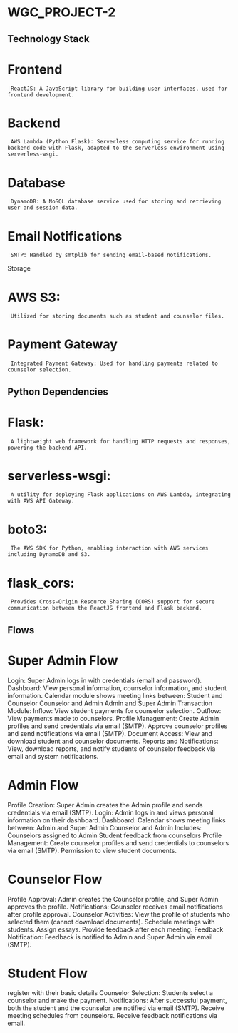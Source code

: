# WGC_PROJECT-2

## Technology Stack
# Frontend
     ReactJS: A JavaScript library for building user interfaces, used for frontend development.
# Backend
     AWS Lambda (Python Flask): Serverless computing service for running backend code with Flask, adapted to the serverless environment using serverless-wsgi.
# Database
     DynamoDB: A NoSQL database service used for storing and retrieving user and session data.
# Email Notifications
     SMTP: Handled by smtplib for sending email-based notifications.
Storage
# AWS S3:
     Utilized for storing documents such as student and counselor files.
# Payment Gateway
     Integrated Payment Gateway: Used for handling payments related to counselor selection.
     
## Python Dependencies
# Flask: 
     A lightweight web framework for handling HTTP requests and responses, powering the backend API.
# serverless-wsgi:
     A utility for deploying Flask applications on AWS Lambda, integrating with AWS API Gateway.
# boto3:
     The AWS SDK for Python, enabling interaction with AWS services including DynamoDB and S3.
# flask_cors:
     Provides Cross-Origin Resource Sharing (CORS) support for secure communication between the ReactJS frontend and Flask backend.


## Flows

# Super Admin Flow
Login: Super Admin logs in with credentials (email and password).
Dashboard:
View personal information, counselor information, and student information.
Calendar module shows meeting links between:
Student and Counselor
Counselor and Admin
Admin and Super Admin
Transaction Module:
Inflow: View student payments for counselor selection.
Outflow: View payments made to counselors.
Profile Management:
Create Admin profiles and send credentials via email (SMTP).
Approve counselor profiles and send notifications via email (SMTP).
Document Access:
View and download student and counselor documents.
Reports and Notifications:
View, download reports, and notify students of counselor feedback via email and system notifications.

# Admin Flow
Profile Creation:
Super Admin creates the Admin profile and sends credentials via email (SMTP).
Login:
Admin logs in and views personal information on their dashboard.
Dashboard:
Calendar shows meeting links between:
Admin and Super Admin
Counselor and Admin
Includes:
Counselors assigned to Admin
Student feedback from counselors
Profile Management:
Create counselor profiles and send credentials to counselors via email (SMTP).
Permission to view student documents.

# Counselor Flow
Profile Approval:
Admin creates the Counselor profile, and Super Admin approves the profile.
Notifications:
Counselor receives email notifications after profile approval.
Counselor Activities:
View the profile of students who selected them (cannot download documents).
Schedule meetings with students.
Assign essays.
Provide feedback after each meeting.
Feedback Notification:
Feedback is notified to Admin and Super Admin via email (SMTP).

# Student Flow
register with their basic details
Counselor Selection:
Students select a counselor and make the payment.
Notifications:
After successful payment, both the student and the counselor are notified via email (SMTP).
Receive meeting schedules from counselors.
Receive feedback notifications via email.
